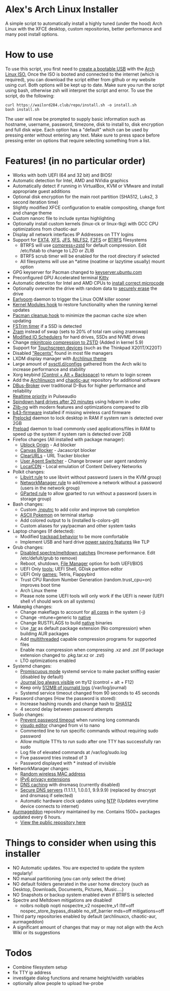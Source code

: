 # Alex's Arch Linux Installer
A simple script to automatically install a highly tuned (under the hood) Arch Linux with the XFCE desktop, custom repositories, better performance and many post install options.

# How to use
To use this script, you first need to [create a bootable USB](https://www.howtogeek.com/howto/linux/create-a-bootable-ubuntu-usb-flash-drive-the-easy-way/) with the [Arch Linux ISO.](https://archlinux.org/download/) Once the ISO is booted and connected to the internet (which is required), you can download the script either from github or my website using curl. Both options will be kept up to date. Make sure you run the script using bash, otherwise zsh will interpret the script and error.
To use the script, do the following:
```
curl https://wailord284.club/repo/install.sh -o install.sh
bash install.sh
```
The user will now be prompted to supply basic information such as hostname, username, password, timezone, disk to install to, disk encryption and full disk wipe. Each option has a "default" which can be used by pressing enter without entering any text. Make sure to press space before pressing enter on options that require selecting something from a list.
# Features! (in no particular order)
- Works with both UEFI (64 and 32 bit) and BIOS!
- Automatic detection for Intel, AMD and NVidia graphics
- Automatically detect if running in VirtualBox, KVM or VMware and install appropriate guest additions
- Optional disk encryption for the main root partition (SHA512, Luks2, 3 second iteration time)
- Slightly modified XFCE configuration to enable compositing, change font and change theme
- Custom nanorc file to include syntax highlighting
- Optionally install custom kernels (linux-ck or linux-tkg) with GCC CPU optimizations from chaotic-aur
- Display all network interfaces IP Addresses on TTY logins
- Support for [EXT4](https://wiki.archlinux.org/index.php/Ext4), [XFS](https://wiki.archlinux.org/index.php/XFS), [JFS](https://wiki.archlinux.org/title/JFS), [NILFS2](https://en.wikipedia.org/wiki/NILFS), [F2FS](https://wiki.archlinux.org/title/F2FS) or [BTRFS](https://wiki.archlinux.org/index.php/Btrfs) filesystems
    * BTRFS will use [compress=zstd](https://wiki.archlinux.org/index.php/Btrfs#Compression) for default compression. Edit /etc/fstab to change to LZO or ZLIB
    * BTRFS scrub timer will be enabled for the root directory if selected
    * All filesystems will use an *atime (noatime or lazytime usually) mount option
- GPG keyserver for Pacman changed to [keyserver.ubuntu.com](https://keyserver.ubuntu.com/)
- Preconfigured GPU Accelerated terminal [Kitty](https://sw.kovidgoyal.net/kitty/)
- Automatic detection for Intel and AMD CPUs to [install correct microcode](https://wiki.archlinux.org/index.php/Microcode#Installation)
- Optionally overwrite the drive with random data to [securely erase](https://wiki.archlinux.org/index.php/Securely_wipe_disk#shred) the drive
- [Earlyoom](https://github.com/rfjakob/earlyoom) daemon to trigger the Linux OOM killer sooner
- [Kernel Modules hook](https://github.com/saber-nyan/kernel-modules-hook) to restore functionality when the running kernel updates
- [Pacman cleanup hook](https://aur.archlinux.org/packages/pacman-cleanup-hook/) to minimize the pacman cache size when updating
- [FSTrim timer](https://wiki.archlinux.org/index.php/Solid_state_drive#Periodic_TRIM) if a SSD is detected
- [Zram](https://aur.archlinux.org/packages/zramswap/) instead of swap (sets to 20% of total ram using zramswap)
- [Modified IO Schedulers](https://wiki.archlinux.org/index.php/Improving_performance#Changing_I/O_scheduler) for hard drives, SSDs and NVME drives
- Change [mkinitcpio compression to ZSTD](https://wiki.archlinux.org/index.php/Mkinitcpio#COMPRESSION) (Added in kernel 5.9)
- Support for [Touchscreen devices](https://github.com/wailord284/Arch-Linux-Installer/blob/master/configs/xorg/72-wacom-options.conf) (such as the Thinkpad X201T/X220T)
- Disabled ["Recents"](https://alexcabal.com/disabling-gnomes-recently-used-file-list-the-better-way) found in most file managers
- LXDM display manager with [Archlinux theme](https://aur.archlinux.org/packages/archlinux-lxdm-theme/)
- Large amount of [sysctl.d/configs](https://wiki.archlinux.org/index.php/Sysctl#Improving_performance) gathered from the Arch wiki to increase performance and stability
- Xorg keybind [(Control + Alt + Backspace)](https://github.com/wailord284/Arch-Linux-Installer/blob/master/configs/xorg/90-zap.conf) to return to login screen
- Add the [Archlinuxcn](https://wiki.archlinux.org/index.php/Unofficial_user_repositories#archlinuxcn) and [chaotic-aur](https://wiki.archlinux.org/index.php/Unofficial_user_repositories#chaotic-aur) repository for additional software
- [DBus-Broker](https://wiki.archlinux.org/index.php/D-Bus#dbus-broker) over traditional D-Bus for higher performance and reliability
- [Realtime priority](https://wiki.archlinux.org/index.php/Gaming#Enabling_realtime_priority_and_negative_nice_level) in Pulseaudio
- [Spindown hard drives after 20 minutes](https://wiki.archlinux.org/index.php/Hdparm#Power_management_configuration) using hdparm in udev
- [Zlib-ng](https://github.com/zlib-ng/zlib-ng) with modern features and optimizations compared to zlib
- [b43-firmware](https://wireless.wiki.kernel.org/en/users/drivers/b43/firmware) installed if missing wireless card firmware
- [Prelockd](https://github.com/hakavlad/prelockd) daemon to lock desktop in RAM if system ram is detected over 2GB
- [Preload](https://wiki.archlinux.org/index.php/Preload#Preload) daemon to load commonly used applications/files in RAM to speed up the system if system ram is detected over 2GB
- Firefox changes (All installed with package manager):
    * [Ublock Origin](https://ublockorigin.com/) - Ad blocker
    * [Canvas Blocker](https://addons.mozilla.org/en-US/firefox/addon/canvasblocker/) - Jacascript blocker
    * [ClearURLs](https://addons.mozilla.org/en-US/firefox/addon/clearurls/) - URL Tracker blocker
    * [User Agent Switcher](https://addons.mozilla.org/en-US/firefox/addon/uaswitcher/?utm_source=gitlab) - Change browser user agent randomly
    * [LocalCDN](https://addons.mozilla.org/en-US/firefox/addon/localcdn-fork-of-decentraleyes/) - Local emulation of Content Delivery Networks
- Polkit changes:
    * [Libvirt rule](https://wiki.archlinux.org/title/Libvirt#Using_polkit) to use libvirt without password (users in the KVM group)
    * [NetworkManager rule](https://wiki.archlinux.org/title/NetworkManager#Set_up_PolicyKit_permissions) to add/remove a network without a password (users in the network group)
    * [GParted rule](https://wiki.archlinux.org/title/Polkit#Authorization_rules) to allow gparted to run without a password (users in storage group)
- Bash changes:
    * Custom [.inputrc](https://wiki.archlinux.org/index.php/Readline#Faster_completion) to add color and improve tab completion
    * [ASCII Pokemon](https://aur.archlinux.org/packages/pokeshell/) on terminal startup
    * Add colored output to ls (installed ls-colors-git)
    * Custom aliases for yay/pacman and other system tasks
- Laptop changes (If detected):
    * Modified [trackpad behavior](https://github.com/wailord284/Arch-Linux-Installer/blob/master/configs/xorg/70-synaptics.conf) to be more comfortable
    * Implement USB and hard drive [power saving features](https://wiki.archlinux.org/index.php/Power_management#Power_saving) like TLP
- Grub changes:
    * [Disabled spectre/meltdown patches](https://make-linux-fast-again.com/) (Increase performance. Edit /etc/defult/grub to remove)
    * Reboot, shutdown, [File Manager](https://github.com/a1ive/grub2-filemanager) option for both UEFI/BIOS
    * UEFI Only [tools:](https://github.com/wailord284/Arch-Linux-Installer/tree/master/configs/grub/tools) UEFI Shell, GDisk partition editor
    * UEFI Only [games:](https://github.com/wailord284/Arch-Linux-Installer/tree/master/configs/grub/games) Tetris, Flappybird
    * Trust CPU Random Number Generation (random.trust_cpu=on) improves boot time
    * Arch Linux theme
    * Please note some UEFI tools will only work if the UEFI is newer (UEFI shell v1 should work on all systems)
- Makepkg changes:
    * Change makeflags to account for [all cores](https://wiki.archlinux.org/index.php/Makepkg#Building_optimized_binaries) in the system (-j)
    * Change -mtune=generic to [native](https://wiki.archlinux.org/index.php/Makepkg#Building_optimized_binaries)
    * Change RUSTFLAGS to build [native](https://wiki.archlinux.org/index.php/Makepkg#Building_optimized_binaries) binaries
    * Use [.tar](https://wiki.archlinux.org/index.php/Makepkg#Use_other_compression_algorithms) as default package extension (No compression) when building AUR packages
    * Add [multithreaded](https://wiki.archlinux.org/index.php/Makepkg#Parallel_compilation) capable compression programs for supported files
    * Enable max compression when compressing .xz and .zst (If package extension changed to .pkg.tar.xz or .zst)
    * LTO optimizations enabled
- Systemd changes:
    * [Promiscuous mode](https://wiki.archlinux.org/index.php/Network_configuration#Promiscuous_mode) systemd service to make packet sniffing easier (disabled by default)
    * [Journal log always visible](https://wiki.archlinux.org/index.php/Systemd/Journal#Forward_journald_to_/dev/tty12) on tty12 (control + alt + F12)
    * Keep only [512MB of journald logs](https://wiki.archlinux.org/index.php/Systemd/Journal#Journal_size_limit) (/var/log/journal)
    * Systemd service timeout changed from 90 seconds to 45 seconds
- Password changes (How the password is stored):
    * Increase hashing rounds and change hash to [SHA512](https://wiki.archlinux.org/title/SHA_password_hashes)
    * 4 second delay between password attempts
- Sudo changes:
    * [Prevent password timeout](https://wiki.archlinux.org/index.php/Sudo#Disable_password_prompt_timeout) when running long commands
    * [visudo editor](https://wiki.archlinux.org/index.php/Sudo#Using_visudo) changed from vi to nano
    * Commented line to run specific commands without requiring sudo password
    * Allow multiple TTYs to run sudo after one TTY has successfully ran sudo
    * Log file of elevated commands at /var/log/sudo.log
    * Five password tries instead of 3
    * Password displayed with * instead of invisible
- NetworkManager changes:
    * [Random wireless MAC address](https://wiki.archlinux.org/index.php/NetworkManager#Configuring_MAC_address_randomization)
    * [IPv6 privacy extensions](https://wiki.archlinux.org/index.php/NetworkManager#Enable_IPv6_Privacy_Extensions)
    * [DNS caching](https://wiki.archlinux.org/index.php/NetworkManager#DNS_caching_and_conditional_forwarding) with dnsmasq (currently disabled)
    * [Secure DNS servers](https://wiki.archlinux.org/index.php/NetworkManager#Setting_custom_global_DNS_servers) (1.1.1.1, 1.0.0.1, 9.9.9.9) (replaced by dnscrypt and dnsmasq if selected)
    * Automatic hardware clock updates using [NTP](https://github.com/wailord284/Arch-Linux-Installer/blob/master/configs/networkmanager/hwclock.conf) (Updates everytime device connects to internet)
- [Aurmageddon](https://wailord284.club/) repository maintained by me. Contains 1500+ packages updated every 6 hours.
    * [View the public repository here](https://wailord284.club/repo/aurmageddon/x86_64/)

# Things to consider when using this installer
- NO Automatic updates. You are expected to update the system regularly!
- NO manual partitioning (you can only select the drive)
- NO default folders generated in the user home directory (such as Desktop, Downloads, Documents, Pictures, Music....)
- NO Snapshots or backup system enabled even if BTRFS is selected
- Spectre and Meltdown mitigations are disabled!
    * noibrs noibpb nopti nospectre_v2 nospectre_v1 l1tf=off nospec_store_bypass_disable no_stf_barrier mds=off mitigations=off
- Third party repositories enabled by default (archlinuxcn, chaotic-aur, aurmageddon)
- A significant amount of changes that may or may not align with the Arch Wiki or its suggestions

# Todos
 - Combine filesystem setup
 - fix TTY ip address
 - investigate dialog functions and rename height/width variables
 - optionally allow people to upload hw-probe
